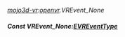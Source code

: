 _[mojo3d-vr](../../modules/mojo3d-vr/mojo3d-vr-module.md):[openvr](openvr:).VREvent\_None_
##### Const VREvent\_None:[EVREventType](../../modules/mojo3d-vr/openvr-evreventtype.md)
